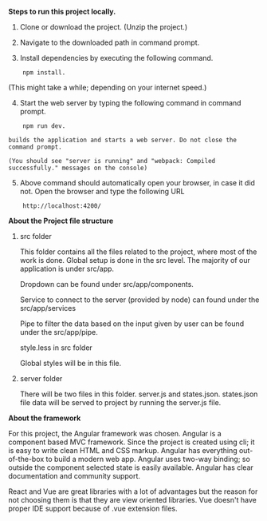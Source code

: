
**Steps to run this project locally.**

1. Clone or download the project. (Unzip the project.)

2. Navigate to the downloaded path in command prompt.

3. Install dependencies by executing the following command.

```
    npm install.
```
   (This might take a while; depending on your internet speed.)

4. Start the web server by typing the following command in command prompt.

```
    npm run dev.    
```
    builds the application and starts a web server. Do not close the command prompt.

    (You should see "server is running" and "webpack: Compiled successfully." messages on the console)    

5. Above command should automatically open your browser, in case it did not. Open the         browser and type the following URL 
```    
    http://localhost:4200/
```


**About the Project file structure**

1. src folder

    This folder contains all the files related to the project, where most of the work is done. Global setup is done in the src level. The majority of our application is under src/app.

    Dropdown can be found under src/app/components.

    Service to connect to the server (provided by node) can found under the src/app/services

    Pipe to filter the data based on the input given by user can be found under the src/app/pipe.

    style.less in src folder

    Global styles will be in this file.    

2. server folder 

    There will be two files in this folder. server.js and states.json. states.json file data will be served to project by running the server.js file.



**About the framework**

For this project, the Angular framework was chosen. Angular is a component based MVC framework. Since the project is created using cli; it is easy to write clean HTML and CSS markup. Angular has everything out-of-the-box to build a modern web app. Angular uses two-way binding; so outside the component selected state is easily available.
Angular has clear documentation and community support. 

React and Vue are great libraries with a lot of advantages but the reason for not choosing them is that they are view oriented libraries. Vue doesn't have proper IDE support because of .vue extension files.